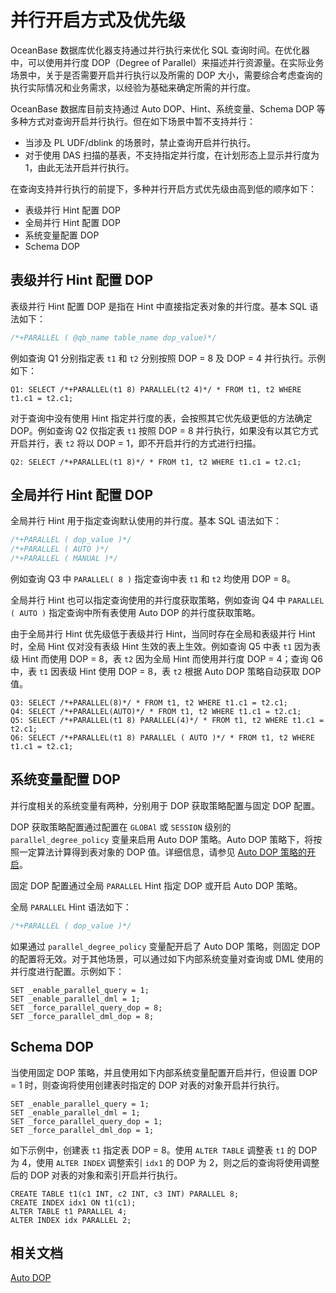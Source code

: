 # 并行开启方式及优先级

OceanBase 数据库优化器支持通过并行执行来优化 SQL 查询时间。在优化器中，可以使用并行度 DOP（Degree of Parallel）来描述并行资源量。在实际业务场景中，关于是否需要开启并行执行以及所需的 DOP 大小，需要综合考虑查询的执行实际情况和业务需求，以经验为基础来确定所需的并行度。

OceanBase 数据库目前支持通过 Auto DOP、Hint、系统变量、Schema DOP 等多种方式对查询开启并行执行。但在如下场景中暂不支持并行：

* 当涉及 PL UDF/dblink 的场景时，禁止查询开启并行执行。
* 对于使用 DAS 扫描的基表，不支持指定并行度，在计划形态上显示并行度为 1，由此无法开启并行执行。

在查询支持并行执行的前提下，多种并行开启方式优先级由高到低的顺序如下：

* 表级并行 Hint 配置 DOP 
* 全局并行 Hint 配置 DOP 
* 系统变量配置 DOP 
* Schema DOP

## 表级并行 Hint 配置 DOP 

表级并行 Hint 配置 DOP 是指在 Hint 中直接指定表对象的并行度。基本 SQL 语法如下：

```sql
/*+PARALLEL ( @qb_name table_name dop_value)*/
```

例如查询 Q1 分别指定表 `t1` 和 `t2` 分别按照 DOP = 8 及 DOP = 4 并行执行。示例如下：

```shell
Q1: SELECT /*+PARALLEL(t1 8) PARALLEL(t2 4)*/ * FROM t1, t2 WHERE t1.c1 = t2.c1;
```

对于查询中没有使用 Hint 指定并行度的表，会按照其它优先级更低的方法确定 DOP。例如查询 Q2 仅指定表 `t1` 按照 DOP = 8 并行执行，如果没有以其它方式开启并行，表 `t2` 将以 DOP = 1，即不开启并行的方式进行扫描。

```shell
Q2: SELECT /*+PARALLEL(t1 8)*/ * FROM t1, t2 WHERE t1.c1 = t2.c1;
```

## 全局并行 Hint 配置 DOP 

全局并行 Hint 用于指定查询默认使用的并行度。基本 SQL 语法如下：

```sql
/*+PARALLEL ( dop_value )*/
/*+PARALLEL ( AUTO )*/
/*+PARALLEL ( MANUAL )*/
```

例如查询 Q3 中 `PARALLEL( 8 )` 指定查询中表 `t1` 和 `t2` 均使用 DOP = 8。

全局并行 Hint 也可以指定查询使用的并行度获取策略，例如查询 Q4 中 `PARALLEL ( AUTO )` 指定查询中所有表使用 Auto DOP 的并行度获取策略。

由于全局并行 Hint 优先级低于表级并行 Hint，当同时存在全局和表级并行 Hint 时，全局 Hint 仅对没有表级 Hint 生效的表上生效。例如查询 Q5 中表 `t1` 因为表级 Hint 而使用 DOP = 8，表 `t2` 因为全局 Hint 而使用并行度 DOP = 4；查询 Q6 中，表 `t1` 因表级 Hint 使用 DOP = 8，表 `t2` 根据 Auto DOP 策略自动获取 DOP 值。

```shell
Q3: SELECT /*+PARALLEL(8)*/ * FROM t1, t2 WHERE t1.c1 = t2.c1;
Q4: SELECT /*+PARALLEL(AUTO)*/ * FROM t1, t2 WHERE t1.c1 = t2.c1;
Q5: SELECT /*+PARALLEL(t1 8) PARALLEL(4)*/ * FROM t1, t2 WHERE t1.c1 = t2.c1;
Q6: SELECT /*+PARALLEL(t1 8) PARALLEL ( AUTO )*/ * FROM t1, t2 WHERE t1.c1 = t2.c1;
```

## 系统变量配置 DOP

并行度相关的系统变量有两种，分别用于 DOP 获取策略配置与固定 DOP 配置。

DOP 获取策略配置通过配置在 `GLOBAl` 或 `SESSION` 级别的 `parallel_degree_policy` 变量来启用 Auto DOP 策略。Auto DOP 策略下，将按照一定算法计算得到表对象的 DOP 值。详细信息，请参见 [Auto DOP 策略的开启](6.auto-dop.md)。

固定 DOP 配置通过全局 `PARALLEL` Hint 指定 DOP 或开启 Auto DOP 策略。

全局 `PARALLEL` Hint 语法如下：

```sql
/*+PARALLEL ( dop_value )*/
```

如果通过 `parallel_degree_policy` 变量配开启了 Auto DOP 策略，则固定 DOP 的配置将无效。对于其他场景，可以通过如下内部系统变量对查询或 DML 使用的并行度进行配置。示例如下：

```shell
SET _enable_parallel_query = 1;
SET _enable_parallel_dml = 1;
SET _force_parallel_query_dop = 8;
SET _force_parallel_dml_dop = 8;
```

## Schema DOP

当使用固定 DOP 策略，并且使用如下内部系统变量配置开启并行，但设置 DOP = 1 时，则查询将使用创建表时指定的 DOP 对表的对象开启并行执行。

```shell
SET _enable_parallel_query = 1;
SET _enable_parallel_dml = 1;
SET _force_parallel_query_dop = 1;
SET _force_parallel_dml_dop = 1;
```

如下示例中，创建表 `t1` 指定表 DOP = 8。使用 `ALTER TABLE` 调整表 `t1` 的 DOP 为 4，使用 `ALTER INDEX` 调整索引 `idx1` 的 DOP 为 2，则之后的查询将使用调整后的 DOP 对表的对象和索引开启并行执行。

```shell
CREATE TABLE t1(c1 INT, c2 INT, c3 INT) PARALLEL 8;
CREATE INDEX idx1 ON t1(c1);
ALTER TABLE t1 PARALLEL 4;
ALTER INDEX idx PARALLEL 2;
```

## 相关文档

[Auto DOP](6.auto-dop.md)